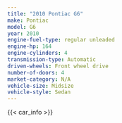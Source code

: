 ```yaml
---
title: "2010 Pontiac G6"
make: Pontiac
model: G6
year: 2010
engine-fuel-type: regular unleaded
engine-hp: 164
engine-cylinders: 4
transmission-type: Automatic
driven-wheels: Front wheel drive
number-of-doors: 4
market-category: N/A
vehicle-size: Midsize
vehicle-style: Sedan
---
```


{{< car_info >}}
